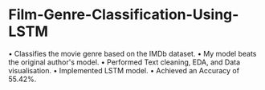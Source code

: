 # Film-Genre-Classification-Using-LSTM
• Classifies the movie genre based on the IMDb dataset. 
• My model beats the original author's model. 
• Performed Text cleaning, EDA, and Data visualisation.
• Implemented LSTM model.
• Achieved an Accuracy of 55.42%.
